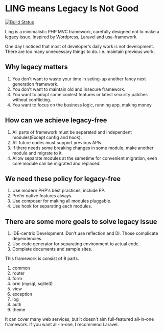 # LING means Legacy Is Not Good

[![Build Status](https://travis-ci.org/fri13th/ling-common.svg?branch=master)](https://travis-ci.org/fri13th/ling-common)

Ling is a minimalistic PHP MVC framework, carefully designed not to make a legacy issue. Inspired by Wordpress, Laravel and usa-framework.

One day I noticed that most of developer's daily work is not development.
There are too many unnecessary things to do. i.e. maintain previous work.

## Why legacy matters

1. You don't want to waste your time in seting-up another fancy next generation framework.
1. You don't want to maintain old and insecure framework.
1. You want to adopt some coolest features or latest security patches without conflicting.
1. You want to focus on the business logic, running app, making money.

## How can we achieve legacy-free

1. All parts of framework must be separated and independent modules(Except config and hook).
1. All future codes must support previous APIs.
1. If there needs some breaking changes in some module, make another module and migrate to it.
1. Allow separate modules at the sametime for convenient migration, even core module can be migrated and replaced.

## We need these policy for legacy-free

1. Use modern PHP's best practices, include FP.
1. Prefer native features always.
1. Use composer for making all modules pluggable.
1. Use hook for separating each modules.

## There are some more goals to solve legacy issue

1. IDE-centric Development. Don't use reflection and DI. Those complicate dependencies.
1. Use code generator for separating environment to actual code.
1. Complete documents and sample sites.

This framework is consist of 8 parts. 

1. common
1. router
1. form
1. orm (mysql, sqlite3)
1. view
1. exception
1. log
1. auth
1. theme

It can cover many web services, but it doesn't aim full-featured all-in-one framework. If you want all-in-one, I recommend Laravel.
